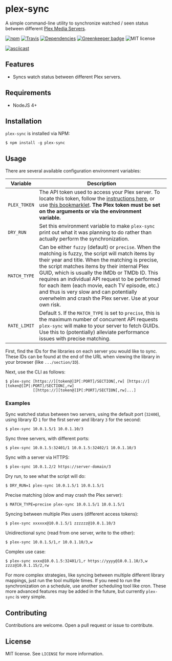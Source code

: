 # plex-sync

A simple command-line utility to synchronize watched / seen status between different [Plex Media Servers](https://plex.tv).

[![npm](https://img.shields.io/npm/v/plex-sync.svg?maxAge=2592000)](https://www.npmjs.com/package/plex-sync)
[![Travis](https://img.shields.io/travis/jacobwgillespie/plex-sync.svg?maxAge=2592000)](https://travis-ci.org/jacobwgillespie/plex-sync)
[![Dependencies](https://david-dm.org/jacobwgillespie/plex-sync.svg)](https://david-dm.org/jacobwgillespie/plex-sync)
[![Greenkeeper badge](https://badges.greenkeeper.io/jacobwgillespie/plex-sync.svg)](https://greenkeeper.io/)
![MIT license](https://img.shields.io/badge/license-MIT-blue.svg?maxAge=2592000)

[![asciicast](https://asciinema.org/a/9j3oyj46vugcc039l7tbxecw4.png)](https://asciinema.org/a/9j3oyj46vugcc039l7tbxecw4)

## Features

* Syncs watch status between different Plex servers.

## Requirements

* NodeJS 4+

## Installation

`plex-sync` is installed via NPM:

```shell
$ npm install -g plex-sync
```

## Usage

There are several available configuration environment variables:

Variable | Description
-------- | -----------
`PLEX_TOKEN` | The API token used to access your Plex server.  To locate this token, follow the [instructions here](https://support.plex.tv/hc/en-us/articles/204059436-Finding-your-account-token-X-Plex-Token), or use [this bookmarklet](https://jacobwgillespie.github.io/plex-token-bookmarklet/).  **The Plex token must be set on the arguments or via the environment variable.**
`DRY_RUN` | Set this environment variable to make `plex-sync` print out what it was planning to do rather than actually perform the synchronization.
`MATCH_TYPE` | Can be either `fuzzy` (default) or `precise`.  When the matching is fuzzy, the script will match items by their year and title.  When the matching is precise, the script matches items by their internal Plex GUID, which is usually the IMDb or TMDb ID.  This requires an individual API request to be performed for each item (each movie, each TV episode, etc.) and thus is very slow and can potentially overwhelm and crash the Plex server.  Use at your own risk.
`RATE_LIMIT` | Default `5`.  If the `MATCH_TYPE` is set to `precise`, this is the maximum number of concurrent API requests `plex-sync` will make to your server to fetch GUIDs.  Use this to (potentially) alleviate performance issues with precise matching.

First, find the IDs for the libraries on each server you would like to sync.  These IDs can be found at the end of the URL when viewing the library in your browser (like `.../section/ID`).

Next, use the CLI as follows:

```shell
$ plex-sync [https://][token@]IP[:PORT]/SECTION[,rw] [https://][token@]IP[:PORT]/SECTION[,rw]
            [[https://][token@]IP[:PORT]/SECTION[,rw]...]
```

### Examples

Sync watched status between two servers, using the default port (`32400`), using library ID `1` for the first server and library `3` for the second:

```shell
$ plex-sync 10.0.1.5/1 10.0.1.10/3
```

Sync three servers, with different ports:

```shell
$ plex-sync 10.0.1.5:32401/1 10.0.1.5:32402/1 10.0.1.10/3
```

Sync with a server via HTTPS:

```shell
$ plex-sync 10.0.1.2/2 https://server-domain/3
```

Dry run, to see what the script will do:

```shell
$ DRY_RUN=1 plex-sync 10.0.1.5/1 10.0.1.5/1
```

Precise matching (slow and may crash the Plex server):

```shell
$ MATCH_TYPE=precise plex-sync 10.0.1.5/1 10.0.1.5/1
```

Syncing between multiple Plex users (different access tokens):

```shell
$ plex-sync xxxxxx@10.0.1.5/1 zzzzzz@10.0.1.10/3
```

Unidirectional sync (read from one server, write to the other):

```shell
$ plex-sync 10.0.1.5/1,r 10.0.1.10/3,w
```

Complex use case:

```shell
$ plex-sync xxxx@10.0.1.5:32401/1,r https://yyyy@10.0.1.10/3,w zzzz@10.0.1.15/2,rw
```

For more complex strategies, like syncing between multiple different library mappings, just run the tool multiple times.  If you need to run the synchronization on a schedule, use another scheduling tool like cron.  These more advanced features may be added in the future, but currently `plex-sync` is very simple.

## Contributing

Contributions are welcome.  Open a pull request or issue to contribute.

## License

MIT license.  See `LICENSE` for more information.
